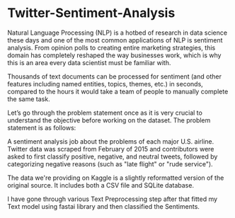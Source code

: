 # Twitter-Sentiment-Analysis
Natural Language Processing (NLP) is a hotbed of research in data science these days and one of the most common applications of NLP is sentiment analysis. From opinion polls to creating entire marketing strategies, this domain has completely reshaped the way businesses work, which is why this is an area every data scientist must be familiar with.

Thousands of text documents can be processed for sentiment (and other features including named entities, topics, themes, etc.) in seconds, compared to the hours it would take a team of people to manually complete the same task.

Let’s go through the problem statement once as it is very crucial to understand the objective before working on the dataset. The problem statement is as follows:

A sentiment analysis job about the problems of each major U.S. airline. Twitter data was scraped from February of 2015 and contributors were asked to first classify positive, negative, and neutral tweets, followed by categorizing negative reasons (such as "late flight" or "rude service").

The data we're providing on Kaggle is a slightly reformatted version of the original source. It includes both a CSV file and SQLite database.

I have gone through various Text Preprocessing step after that fitted my Text model using fastai library and then classified the Sentiments.
